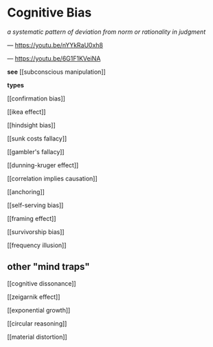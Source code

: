 # Cognitive Bias

_a systematic pattern of deviation from norm or rationality in judgment_

&mdash; <https://youtu.be/nYYkRaU0xh8>

&mdash; <https://youtu.be/6G1F1KVeiNA>

**see** [[subconscious manipulation]]

**types**

[[confirmation bias]]

[[ikea effect]]

[[hindsight bias]]

[[sunk costs fallacy]]

[[gambler's fallacy]]

[[dunning-kruger effect]]

[[correlation implies causation]]

[[anchoring]]

[[self-serving bias]]

[[framing effect]]

[[survivorship bias]]

[[frequency illusion]]

## other "mind traps"

[[cognitive dissonance]]

[[zeigarnik effect]]

[[exponential growth]]

[[circular reasoning]]

[[material distortion]]
